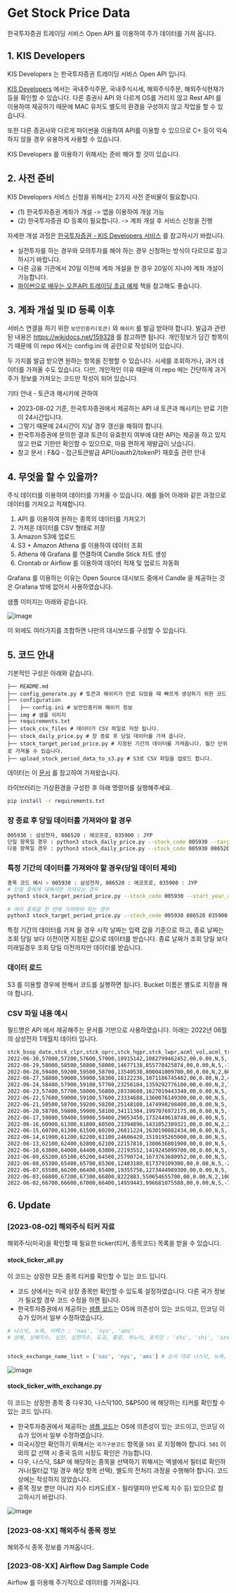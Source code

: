 Get Stock Price Data
===

한국투자증권 트레이딩 서비스 Open API 를 이용하여 주가 데이터를 가져 옵니다.

## 1. KIS Developers

KIS Developers 는 한국투자증권 트레이딩 서비스 Open API 입니다.

[KIS Developers](https://apiportal.koreainvestment.com/intro) 에서는 국내주식주문, 국내주식시세, 해외주식주문, 해외주식현재가 등을 확인할 수 있습니다.
다른 증권사 API 와 다르게 OS를 가리지 않고 Rest API 를 이용하여 제공하기 때문에 MAC 유저도 별도의 환경을 구성하지 않고 작업을 할 수 있습니다.

또한 다른 증권사와 다르게 파이썬을 이용하여 API를 이용할 수 있으므로 C+ 등이 익숙하지 않을 경우 유용하게 사용할 수 있습니다.

KIS Developers 를 이용하기 위해서는 준비 해야 할 것이 있습니다.

## 2. 사전 준비

KIS Developers 서비스 신청을 위해서는 2가지 사전 준비물이 필요합니다. 
- (1) 한국투자증권 계좌가 개설 -> 앱을 이용하여 개설 가능
- (2) 한국투자증권 ID 등록이 필요합니다. -> 계좌 개설 후 서비스 신청을 진행

자세한 개설 과정은 [한국투자증권 - KIS Developers 서비스](https://github.com/koreainvestment/open-trading-api) 를 참고하시기 바랍니다.
- 실전투자를 하는 경우와 모의투자를 해야 하는 경우 신청하는 방식이 다르므로 참고하시기 바랍니다.
- 다른 금융 기관에서 20일 이전에 계좌 개설을 한 경우 20일이 지나야 계좌 개설이 가능합니다.
- [파이썬으로 배우는 오픈API 트레이딩 초급 예제](https://wikidocs.net/book/7559) 책을 참고해도 좋습니다.

## 3. 계좌 개설 및 ID 등록 이후

서비스 연결을 하기 위한 `보안인증키(토큰)` 와 `해쉬키` 를 발급 받아야 합니다. 발급과 관련된 내용은 https://wikidocs.net/159328 를 참고하면 됩니다.
개인정보가 담긴 항목이기 때문에 이 repo 에서는 config.ini 에 공란으로 작성되어 있습니다.

두 가지를 발급 받으면 원하는 항목을 진행할 수 있습니다. 시세를 조회하거나, 과거 데이터를 가져올 수도 있습니다. 
다만, 개인적인 이유 때문에 이 repo 에는 간단하게 과거 주가 정보를 가져오는 코드만 작성이 되어 있습니다.

기타 안내 - 토큰과 해시키에 관하여
- 2023-08-02 기준, 한국투자증권에서 제공하는 API 내 토큰과 해시키는 만료 기한이 24시간입니다.
- 그렇기 때문에 24시간이 지날 경우 갱신을 해줘야 합니다.
- 한국투자증권에 문의한 결과 토큰이 유효한지 여부에 대한 API는 제공을 하고 있지 않고 만료 기한만 확인할 수 있으므로, 마음 편하게 재발급이 낫습니다.
- 참고 문서 : F&Q - 접근토큰발급 API(/oauth2/tokenP) 재호출 관련 안내

## 4. 무엇을 할 수 있을까?

주식 데이터를 이용하여 데이터를 가져올 수 있습니다. 예를 들어 아래와 같은 과정으로 데이터를 가져오고 적재합니다.
1. API 를 이용하여 원하는 종목의 데이터를 가져오기
2. 가져온 데이터를 CSV 형태로 저장
3. Amazon S3에 업로드
4. S3 + Amazon Athena 를 이용하여 데이터 조회
5. Athena 에 Grafana 를 연결하여 Candle Stick 차트 생성
6. Crontab or Airflow 를 이용하여 데이터 적재 및 업로드 자동화

Grafana 를 이용하는 이유는 Open Source 대시보드 중에서 Candle 을 제공하는 것은 Grafana 밖에 없어서 사용하였습니다.

샘플 이미지는 아래와 같습니다.

![image](img/Grafana%20Sample%20Image.png)

이 외에도 여러가지를 조합하면 나만의 대시보드를 구성할 수 있습니다.


## 5. 코드 안내

기본적인 구성은 아래와 같습니다.

```
├── README.md
├── config_generate.py # 토큰과 해쉬키가 만료 되었을 때 빠르게 생성하기 위한 코드
├── configuration
│   ├── config.ini # 보안인증키와 해쉬키 정보
├── img # 샘플 이미지 
├── requirements.txt
├── stock_csv_files # 데이터가 CSV 파일로 저장 됩니다.
├── stock_daily_price.py # 장 종료 후 당일 데이터를 가져 옵니다.
├── stock_target_period_price.py # 지정된 기간의 데이터를 가져옵니다. 월간 단위로 가져올 수 있습니다.
├── upload_stock_period_data_to_s3.py # S3로 CSV 파일을 업로드 합니다.
```

데이터는 이 [문서](https://apiportal.koreainvestment.com/apiservice/apiservice-domestic-stock-quotations#L_011d4de2-a4a0-47c0-aa47-20c65a26a763) 를 
참고하여 가져왔습니다.

라이브러리는 가상환경을 구성한 후 아래 명령어를 실행해주세요.

```bash
pip install -r requirements.txt
```

### 장 종료 후 당일 데이터를 가져와야 할 경우

```bash
005930 : 삼성전자, 086520 : 에코프로, 035900 : JYP
단일 항목일 경우 : python3 stock_daily_price.py --stock_code 005930 --target_date 20230530
다중 항목일 경우 : python3 stock_daily_price.py --stock_code 005930 086520 035900 --target_date 20230530
```

### 특정 기간의 데이터를 가져와야 할 경우(당일 데이터 제외)

```bash
종목 코드 예시 > 005930 : 삼성전자, 086520 : 에코프로, 035900 : JYP
# 단일 종목에 대해서만 가져오는 경우
python3 stock_target_period_price.py --stock_code 005930 --start_year_and_month 202206 --end_year_and_month 202305
    
# 여러 종목을 한 번에 가져와야 하는 경우
python3 stock_target_period_price.py --stock_code 005930 086520 035900 --start_year_and_month 202005 --end_year_and_month 202305
```

특정 기간의 데이터를 가져 올 경우 시작 날짜는 입력 값을 기준으로 하고, 종료 날짜는 조회 당일 보다 이전이면 지정된 값으로 데이터를 받습니다.
종료 날짜가 조회 당일 보다 미래일경우 조회 당일 이전까지만 데이터를 받습니다.

### 데이터 로드

S3 를 이용할 경우에 한해서 코드를 실행하면 됩니다. Bucket 이름은 별도로 지정을 해야 합니다.


### CSV 파일 내용 예시

필드명은 API 에서 제공해주는 문서를 기반으로 사용하였습니다. 아래는 2022년 06월의 삼성전자 1개월치 데이터 입니다.

```bash
stck_bsop_date,stck_clpr,stck_oprc,stck_hgpr,stck_lwpr,acml_vol,acml_tr_pbmn,flng_cls_code,prtt_rate,mod_yn,prdy_vrss_sign,prdy_vrss,revl_issu_reas,hts_kor_isnm,stck_shrn_iscd
2022-06-30,57000,57200,57600,57000,18915142,1082799462452,00,0.00,N,5,-1000,,삼성전자,005930
2022-06-29,58000,58500,58800,58000,14677138,855770425874,00,0.00,N,5,-1400,,삼성전자,005930
2022-06-28,59400,59200,59500,58700,13540538,800041009700,00,0.00,N,2,600,,삼성전자,005930
2022-06-27,58800,59000,59900,58300,18122236,1071186745402,00,0.00,N,2,400,,삼성전자,005930
2022-06-24,58400,57900,59100,57700,23256104,1359292776100,00,0.00,N,2,1000,,삼성전자,005930
2022-06-23,57400,57700,58000,56800,28338608,1627019443340,00,0.00,N,5,-200,,삼성전자,005930
2022-06-22,57600,59000,59100,57600,23334688,1360076149300,00,0.00,N,5,-900,,삼성전자,005930
2022-06-21,58500,58700,59200,58200,25148108,1474998298400,00,0.00,N,5,-200,,삼성전자,005930
2022-06-20,58700,59800,59900,58100,34111304,1997076972175,00,0.00,N,5,-1100,,삼성전자,005930
2022-06-17,59800,59400,59900,59400,29053450,1732449618748,00,0.00,N,5,-1100,,삼성전자,005930
2022-06-16,60900,61300,61800,60500,23394896,1431052309321,00,0.00,N,2,200,,삼성전자,005930
2022-06-15,60700,61300,61500,60200,26811224,1630190882434,00,0.00,N,5,-1200,,삼성전자,005930
2022-06-14,61900,61200,62200,61100,24606420,1519195265000,00,0.00,N,5,-200,,삼성전자,005930
2022-06-13,62100,62400,62800,62100,22157816,1380636801900,00,0.00,N,5,-1700,,삼성전자,005930
2022-06-10,63800,64000,64400,63800,22193552,1419245099700,00,0.00,N,5,-1400,,삼성전자,005930
2022-06-09,65200,65100,65200,64500,25790724,1673763680952,00,0.00,N,5,-100,,삼성전자,005930
2022-06-08,65300,65400,65700,65300,12483180,817379109300,00,0.00,N,5,-200,,삼성전자,005930
2022-06-07,65500,66200,66400,65400,19355756,1273444989300,00,0.00,N,5,-1300,,삼성전자,005930
2022-06-03,66800,67200,67300,66800,8222883,550654655700,00,0.00,N,2,100,,삼성전자,005930
2022-06-02,66700,66600,67000,66400,14959443,996681075588,00,0.00,N,5,-700,,삼성전자,005930
```

## 6. Update

### [2023-08-02] 해외주식 티커 자료
해외주식(미국)을 확인할 때 필요한 ticker(티커, 종목코드) 목록을 받을 수 있습니다.

#### stock_ticker_all.py

이 코드는 상장한 모든 종목 티커를 확인할 수 있는 코드 입니다.
- 코드 상에서는 미국 상장 종목만 확인할 수 있도록 설정하였습니다. 다른 국가 정보가 필요할 경우 코드 수정을 하면 됩니다.
- 한국투자증권에서 제공하는 [샘플 코드](https://github.com/koreainvestment/open-trading-api/blob/main/stocks_info/overseas_stock_code.py)는 OS에 의존성이 있는 코드이고, 인코딩 이슈가 있어서 일부 수정하였습니다.

```Python
# 나스닥, 뉴욕, 아멕스 : 'nas', 'nys', 'ams'
# 상해, 상해지수, 심천, 심천지수, 도쿄, 홍콩, 하노이, 호치민 : 'shs', 'shi', 'szs', 'szi', 'tse', 'hks', 'hnx', 'hsx'


stock_exchange_name_list = ['nas', 'nys', 'ams'] # 순서 대로 나스닥, 뉴욕, 아멕스
```


![image](img/stock_ticker_all_img_20230802.png)


#### stock_ticker_with_exchange.py
이 코드는 상장한 종목 중 다우30, 나스닥100, S&P500 에 해당하는 티커를 확인할 수 있는 코드 입니다.
- 한국투자증권에서 제공하는 [샘플 코드](https://github.com/koreainvestment/open-trading-api/blob/main/stocks_info/overseas_index_code.py)는 OS에 의존성이 있는 코드이고, 인코딩 이슈가 있어서 일부 수정하였습니다.
- 미국시장만 확인하기 위해서는 `국가구분코드` 항목을 `501` 로 지정해야 합니다. `501` 이외의 값 선택 시 중국 등의 시장도 확인은 가능합니다.
- 다우, 나스닥, S&P 에 해당하는 종목을 선택하기 위해서는 엑셀에서 필터로 확인하거나(필터값 1일 경우 해당 항목 선택), 별도의 전처리 과정을 수행해야 합니다. 코드 상에는 작성하지 않았습니다.
- 종목 정보 뿐만 아니라 지수 티커도(EX - 필라델피아 반도체 지수 등) 있으므로 참고하시기 바랍니다.

![image](img/stock_ticker_with_exchange_img_20230802.png)

### [2023-08-XX] 해외주식 종목 정보
해외주식 종목 정보를 가져옵니다.

### [2023-08-XX] Airflow Dag Sample Code
Airflow 를 이용해 주기적으로 데이터를 가져옵니다.